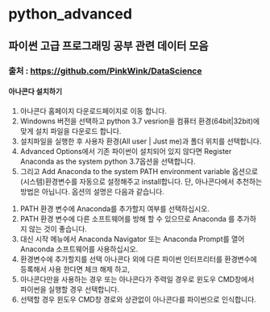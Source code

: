 # python_advanced

## 파이썬 고급 프로그래밍 공부 관련  데이터 모음

### 출처 : https://github.com/PinkWink/DataScience 

#### 아나콘다 설치하기
1. 아나콘다 홈페이지 다운로드페이지로 이동 합니다.
2. Windowns 버전을 선택하고 python 3.7 vesrion을 컴퓨터 환경(64bit|32bit)에 맞게 설치 파일을 다운로드 합니다.
3. 설치파일을 실행한 후 사용자 환경(All user | Just me)과 폴더 위치를 선택합니다.
4. Advanced Options에서 기존 파이썬이 설치되어 있지 않다면 Register Anaconda as the system python 3.7옵션을 선택합니다.
5. 그리고 Add Anaconda to the system PATH environment variable 옵션으로 (시스템)환경변수를 자동으로 설정해주고 install합니다.
단, 아나콘다에서 추천하는 방법은 아닙니다. 옵션의 설명은 다음과 같습니다.
1) PATH 환경 변수에 Anaconda를 추가할지 여부를 선택하십시오.
2) PATH 환경 변수에 다른 소프트웨어를 방해 할 수 있으므로 Anaconda 를 추가하지 않는 것이 좋습니다.
3) 대신 시작 메뉴에서 Anaconda Navigator 또는 Anaconda Prompt를 열어 Anaconda 소프트웨어를 사용하십시오.
4) 환경변수에 추가할지를 선택 아나콘다 외에 다른 파이썬 인터프리터를 환경변수에 등록해서 사용 한다면 체크 해제 하고,
5) 아나콘다만을 사용하는 경우 또는 아나콘다가 주력일 경우로 윈도우 CMD창에서 파이썬을 실행할 경우 선택합니다.
6) 선택할 경우 윈도우 CMD창 경로와 상관없이 아나콘다를 파이썬으로 인식합니다.

